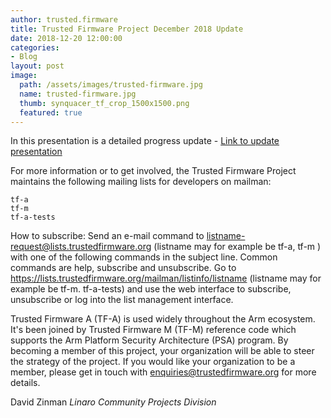 ```yaml
---
author: trusted.firmware
title: Trusted Firmware Project December 2018 Update 
date: 2018-12-20 12:00:00
categories:
- Blog
layout: post
image:
  path: /assets/images/trusted-firmware.jpg
  name: trusted-firmware.jpg
  thumb: synquacer_tf_crop_1500x1500.png
  featured: true
---
```


In this presentation is a detailed progress update - [Link to update presentation](/docs/TrustedFirmware-Update-December-2018.pdf)

For more information or to get involved, the Trusted Firmware Project maintains the following mailing lists for developers on mailman:
```
tf-a
tf-m
tf-a-tests
```
How to subscribe:
Send an e-mail command to listname-request@lists.trustedfirmware.org (listname may for example be tf-a, tf-m ) with one of the following commands in the subject line. Common commands are help, subscribe and unsubscribe. 
Go to https://lists.trustedfirmware.org/mailman/listinfo/listname (listname may for example be tf-m. tf-a-tests) and use the web interface to subscribe, unsubscribe or log into the list management interface.

Trusted Firmware A (TF-A) is used widely throughout the Arm ecosystem. It's been joined by Trusted Firmware M (TF-M) reference code which supports the Arm Platform Security Architecture (PSA) program. 
By becoming a member of this project, your organization will be able to steer the strategy of the project. If you would like your organization to be a member, please get in touch with enquiries@trustedfirmware.org for more details.

David Zinman
_Linaro Community Projects Division_
